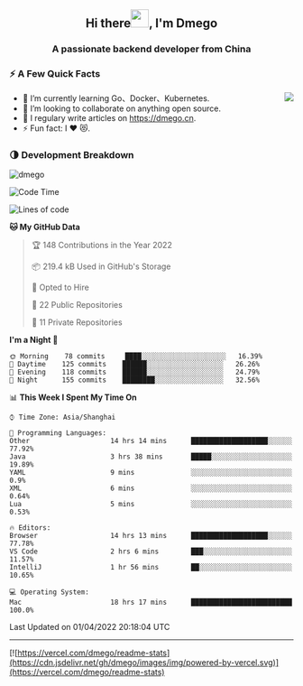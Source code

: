 <h2 align="center">Hi there<img src="https://cdn.jsdelivr.net/gh/dmego/images/img/Hi.gif" height="32" />, I'm Dmego </h2>
<h3 align="center">A passionate backend developer from China</h3>

### ⚡️ A Few Quick Facts

<img align="right" src="https://readme-stats-dmego.vercel.app/api?username=dmego&show_icons=true&icon_color=1573B3&hide_title=true&text_color=718096&bg_color=00000000&hide_border=true"/>

<ul>
    <li> 🌱 I’m currently learning Go、Docker、Kubernetes.</li>
    <li> 👯 I’m looking to collaborate on anything open source.</li>
    <li> 📝 I regulary write articles on <a href="https://dmego.cn">https://dmego.cn</a>.</li>
    <li> ⚡ Fun fact: I ❤️ 😻.</li>
</ul>

### 🌗 Development Breakdown

<img src="https://komarev.com/ghpvc/?username=dmego" alt="dmego" />

<!--START_SECTION:waka-->
![Code Time](http://img.shields.io/badge/Code%20Time-1%2C088%20hrs%2012%20mins-blue)

![Lines of code](https://img.shields.io/badge/From%20Hello%20World%20I%27ve%20Written-231%20Thousand%20lines%20of%20code-blue)

**🐱 My GitHub Data** 

> 🏆 148 Contributions in the Year 2022
 > 
> 📦 219.4 kB Used in GitHub's Storage 
 > 
> 💼 Opted to Hire
 > 
> 📜 22 Public Repositories 
 > 
> 🔑 11 Private Repositories  
 > 
**I'm a Night 🦉** 

```text
🌞 Morning    78 commits     ████░░░░░░░░░░░░░░░░░░░░░   16.39% 
🌆 Daytime    125 commits    ██████░░░░░░░░░░░░░░░░░░░   26.26% 
🌃 Evening    118 commits    ██████░░░░░░░░░░░░░░░░░░░   24.79% 
🌙 Night      155 commits    ████████░░░░░░░░░░░░░░░░░   32.56%

```


📊 **This Week I Spent My Time On** 

```text
⌚︎ Time Zone: Asia/Shanghai

💬 Programming Languages: 
Other                    14 hrs 14 mins      ███████████████████░░░░░░   77.92% 
Java                     3 hrs 38 mins       █████░░░░░░░░░░░░░░░░░░░░   19.89% 
YAML                     9 mins              ░░░░░░░░░░░░░░░░░░░░░░░░░   0.9% 
XML                      6 mins              ░░░░░░░░░░░░░░░░░░░░░░░░░   0.64% 
Lua                      5 mins              ░░░░░░░░░░░░░░░░░░░░░░░░░   0.53%

🔥 Editors: 
Browser                  14 hrs 13 mins      ███████████████████░░░░░░   77.78% 
VS Code                  2 hrs 6 mins        ███░░░░░░░░░░░░░░░░░░░░░░   11.57% 
IntelliJ                 1 hr 56 mins        ██░░░░░░░░░░░░░░░░░░░░░░░   10.65%

💻 Operating System: 
Mac                      18 hrs 17 mins      █████████████████████████   100.0%

```


 Last Updated on 01/04/2022 20:18:04 UTC
<!--END_SECTION:waka-->

---

[![https://vercel.com/dmego/readme-stats](https://cdn.jsdelivr.net/gh/dmego/images/img/powered-by-vercel.svg)](https://vercel.com/dmego/readme-stats)

